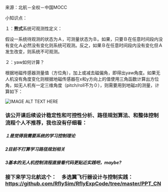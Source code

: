 来源：北航－全权－中国MOCC

小知识点：

１：**熊式**系统可观测性定义：

假设一系统待观测的状态为Ａ，可测量状态为Ｂ。如果，只要Ｂ在任意时间段内没有变化Ａ必然没有变化则系统可观测。反之，如果Ｂ在任意时间段内没有变化但Ａ发生改变，则系统不可观测。

２：yaw如何计算？

根据地磁传感器测量值（方位角），加上或减去磁偏角，即得出yaw角度。如果无人机没有角度变化则根据地磁传感器在x和y方向上的值使用三角函数计算出方位角，如无人机有一定三维角度（pitch/roll不为０），则需要用到地磁z的测量，计算如下：

![IMAGE ALT TEXT HERE](https://github.com/xdwgood/Navigation-and-control/blob/xdwgood-patch-1/190.png)

### 该公开课后续设计稳定性和可控性分析、路径规划算法、和整体控制流程个人不推荐，我也没有仔细看：

##### １是觉得我需要系统的学习控制理论

##### 2目前不打算学习路径规划相关

##### 3基本的无人机控制流程直接看代码更贴近实践吧，maybe?

### 接下来学习北航这个：　多选翼飞行器设计与控制实践：　https://github.com/RflySim/RflyExpCode/tree/master/PPT_CN
